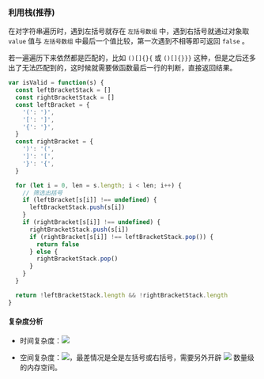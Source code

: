 ### 利用栈(推荐)
在对字符串遍历时，遇到左括号就存在 `左括号数组` 中，遇到右括号就通过对象取 `value` 值与 `左括号数组` 中最后一个值比较，第一次遇到不相等即可返回 `false` 。

若一遍遍历下来依然都是匹配的，比如 `()[]{}{` 或 `()[]{}}}` 这种，但是之后还多出了无法匹配到的，这时候就需要做函数最后一行的判断，直接返回结果。

```javascript
var isValid = function(s) {
  const leftBracketStack = []
  const rightBracketStack = []
  const leftBracket = {
    '(': ')',
    '[': ']',
    '{': '}',
  }
  const rightBracket = {
    ')': '(',
    ']': '[',
    '}': '{',
  }

  for (let i = 0, len = s.length; i < len; i++) {
    // 筛选出括号
    if (leftBracket[s[i]] !== undefined) {
      leftBracketStack.push(s[i])
    }
    if (rightBracket[s[i]] !== undefined) {
      rightBracketStack.push(s[i])
      if (rightBracket[s[i]] !== leftBracketStack.pop()) {
        return false
      } else {
        rightBracketStack.pop()
      }
    }
  }

  return !leftBracketStack.length && !rightBracketStack.length
}
```

#### 复杂度分析
- 时间复杂度：![](https://cdn.nlark.com/yuque/__latex/7ba55e7c64a9405a0b39a1107e90ca94.svg#card=math&code=O%28n%29&height=20&width=36)

- 空间复杂度：![](https://cdn.nlark.com/yuque/__latex/7ba55e7c64a9405a0b39a1107e90ca94.svg#card=math&code=O%28n%29&height=20&width=36)，最差情况是全是左括号或右括号，需要另外开辟 ![](https://cdn.nlark.com/yuque/__latex/7b8b965ad4bca0e41ab51de7b31363a1.svg#card=math&code=n&height=12&width=10) 数量级的内存空间。